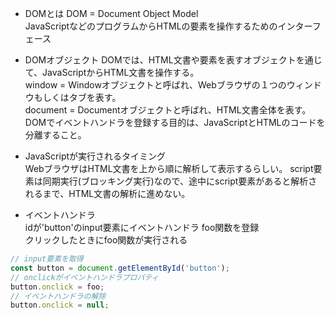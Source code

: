 * DOMとは
DOM = Document Object Model  
JavaScriptなどのプログラムからHTMLの要素を操作するためのインターフェース  

* DOMオブジェクト
DOMでは、HTML文書や要素を表すオブジェクトを通じて、JavaScriptからHTML文書を操作する。  
window = Windowオブジェクトと呼ばれ、Webブラウザの１つのウィンドウもしくはタブを表す。  
document = Documentオブジェクトと呼ばれ、HTML文書全体を表す。  
DOMでイベントハンドラを登録する目的は、JavaScriptとHTMLのコードを分離すること。

* JavaScriptが実行されるタイミング  
WebブラウザはHTML文書を上から順に解析して表示するらしい。
script要素は同期実行(ブロッキング実行)なので、途中にscript要素があると解析されるまで、HTML文書の解析に進めない。

* イベントハンドラ  
idが'button'のinput要素にイベントハンドラ foo関数を登録  
クリックしたときにfoo関数が実行される  
```javascript
// input要素を取得
const button = document.getElementById('button');
// onclickがイベントハンドラプロパティ
button.onclick = foo;
// イベントハンドラの解除
button.onclick = null;
```
